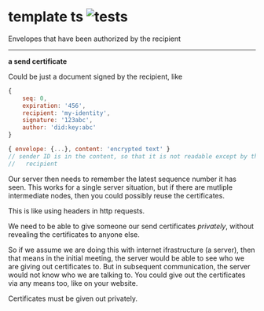 # template ts ![tests](https://github.com/ssc-hermes/envelope/actions/workflows/nodejs.yml/badge.svg)

Envelopes that have been authorized by the recipient

---------------

__a send certificate__

Could be just a document signed by the recipient, like
```js
{
    seq: 0,
    expiration: '456',
    recipient: 'my-identity',
    signature: '123abc',
    author: 'did:key:abc'
}
```

```js
{ envelope: {...}, content: 'encrypted text' }
// sender ID is in the content, so that it is not readable except by the
//   recipient
```

Our server then needs to remember the latest sequence number it has seen. This works for a single server situation, but if there are mutliple intermediate nodes, then you could possibly reuse the certificates.

This is like using headers in http requests.

We need to be able to give someone our send certificates *privately*, without revealing the certificates to anyone else.

So if we assume we are doing this with internet ifrastructure (a server), then that means in the initial meeting, the server would be able to see who we are giving out certificates to. But in subsequent communication, the server would not know who we are talking to. You could give out the certificates via any means too, like on your website.

Certificates must be given out privately.
